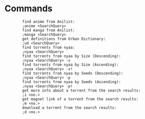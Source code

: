 # Commands

            find anime from Anilist:
            ;anime <SearchQuery>      
			find manga from Anilist:
            ;manga <SearchQuery>     
            get definitions from Urban Dictionary: 
			;ud <SearchQuery>         
            find torrents from nyaa:
			;nyaa <SearchQuery>       
			find torrents from nyaa by Size (Descending):
			;nyaa <SearchQuery> -s    
            find torrents from nyaa by Size (Ascending):
			;nyaa <SearchQuery> -s!   
            find torrents from nyaa by Seeds (Descending): 
			;nyaa <SearchQuery> -p    
            find torrents from nyaa by Seeds (Ascending):
			;nyaa <SearchQuery> -p!   
            get more info about a torrent from the search results:
			;i <no.>  
            get magnet link of a torrent from the search results:
			;m <no.>  
            download a torrent from the search results:
            ;d <no.>  
